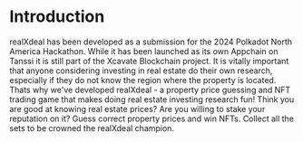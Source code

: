 # Introduction

realXdeal has been developed as a submission for the 2024 Polkadot North America Hackathon. While it has been launched as its own Appchain on Tanssi it is still part of the Xcavate Blockchain project. It is vitally important that anyone considering investing in real estate do their own research, especially if they do not know the region where the property is located. Thats why we've developed realXdeal - a property price guessing and NFT trading game that makes doing real estate investing research fun! Think you are good at knowing real estate prices? Are you willing to stake your reputation on it? Guess correct property prices and win NFTs. Collect all the sets to be crowned the realXdeal champion.
